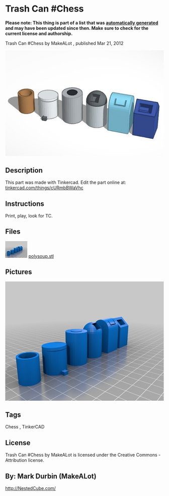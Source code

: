 Trash Can #Chess
===============
**Please note: This thing is part of a list that was [automatically generated](https://github.com/carlosgs/export-things) and may have been updated since then. Make sure to check for the current license and authorship.**  

Trash Can #Chess  by MakeALot , published Mar 21, 2012

![Image](img/tcc_display_large_display_large.jpg)

Description
--------
This part was made with Tinkercad. Edit the part online at: <a href="https://tinkercad.com/things/cURmbBWaVhc" target="_blank" rel="nofollow">tinkercad.com/things/cURmbBWaVhc</a>

Instructions
--------
Print, play, look for TC.

Files
--------
[![Image](img/polysoup_preview_tinycard.jpg)](polysoup.stl)
 [ polysoup.stl](polysoup.stl)  



Pictures
--------
![Image](img/polysoup_display_large.jpg)


Tags
--------
Chess , TinkerCAD  

  

License
--------
Trash Can #Chess by MakeALot is licensed under the Creative Commons - Attribution license.  



By: Mark Durbin (MakeALot)
--------
<http://NestedCube.com/>